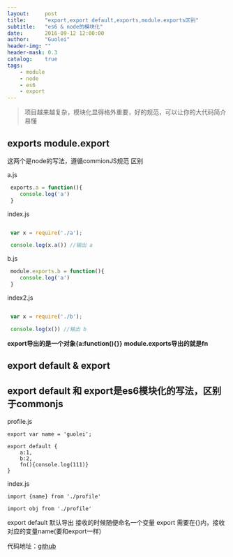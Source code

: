 ```yaml
---
layout:     post
title:      "export,export default,exports,module.exports区别"
subtitle:   "es6 & node的模块化"
date:       2016-09-12 12:00:00
author:     "Guolei"
header-img: ""
header-mask: 0.3
catalog:    true
tags:
    - module
    - node
    - es6
    - export
---
```


> 项目越来越复杂，模块化显得格外重要，好的规范，可以让你的大代码简介易懂

## exports module.export

这两个是node的写法，遵循commionJS规范
区别

a.js

```js
 exports.a = function(){
 	console.log('a')
 }

```

index.js

```js

 var x = require('./a');

 console.log(x.a()) //输出 a
```

b.js

```js
 module.exports.b = function(){
 	console.log('a')
 }

```

index2.js

```js

 var x = require('./b');

 console.log(x()) //输出 b
```

**export导出的是一个对象{a:function(){}}**
**module.exports导出的就是fn**


## export default & export

## export default 和 export是es6模块化的写法，区别于commonjs ##

profile.js

```
export var name = 'guolei';

export default {
	a:1,
	b:2,
	fn(){console.log(111)}
}
```

index.js

```
import {name} from './profile'

import obj from './profile'
```

export default 默认导出 接收的时候随便命名一个变量
export 需要在{}内，接收对应的变量name(要和export一样)


代码地址：[github](https://github.com/thunderqin/babel-demo)






